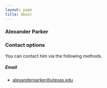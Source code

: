 ```yaml
---
layout: page
title: About
---
```


### Alexander Parker



### Contact options

You can contact him via the following methods.

##### Email

  * [alexanderparker@utexas.edu](mailto:alexanderparker@utexas.edu)


